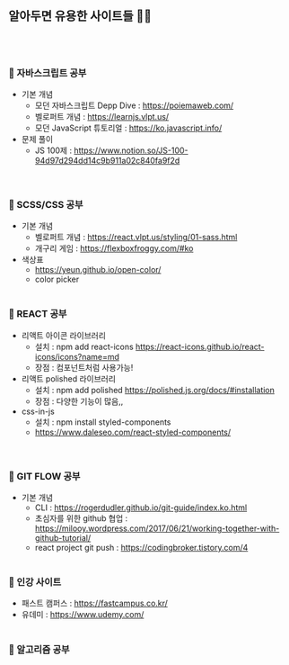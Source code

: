 ## 알아두면 유용한 사이트들   :woman::speech_balloon:
<br /><br />
### :bookmark_tabs: 자바스크립트 공부 <br />
  - 기본 개념 <br />
    - 모던 자바스크립트 Depp Dive : https://poiemaweb.com/<br />
    - 벨로퍼트 개념 : https://learnjs.vlpt.us/<br />
    - 모던 JavaScript 튜토리얼 : https://ko.javascript.info/<br />
  - 문제 풀이<br />
    - JS 100제 : https://www.notion.so/JS-100-94d97d294dd14c9b911a02c840fa9f2d<br />
<br /><br />
### :bookmark_tabs: SCSS/CSS 공부<br />
  - 기본 개념 <br />
    - 벨로퍼트 개념 : https://react.vlpt.us/styling/01-sass.html<br />
    - 개구리 게임 : https://flexboxfroggy.com/#ko<br />
  - 색상표
    - https://yeun.github.io/open-color/
    - color picker 
<br /><br />
### :bookmark_tabs: REACT 공부<br />
  - 리액트 아이콘 라이브러리 <br />
    - 설치 : npm add react-icons https://react-icons.github.io/react-icons/icons?name=md<br />
    - 장점 : 컴포넌트처럼 사용가능! <br />
  - 리액트 polished 라이브러리 <br />
    - 설치 : npm add polished https://polished.js.org/docs/#installation <br />
    - 장점 : 다양한 기능이 많음,,  <br />
  - css-in-js <br />
    - 설치 : npm install styled-components <br />
    - https://www.daleseo.com/react-styled-components/ <br />
<br /><br />
### :bookmark_tabs: GIT FLOW 공부<br />
  - 기본 개념 <br />
    - CLI : https://rogerdudler.github.io/git-guide/index.ko.html<br />
    - 초심자를 위한 github 협업 : https://milooy.wordpress.com/2017/06/21/working-together-with-github-tutorial/<br />
    - react project git push : https://codingbroker.tistory.com/4
<br /><br />
### :bookmark_tabs: 인강 사이트 <br />
  - 패스트 캠퍼스 : https://fastcampus.co.kr/<br />
  - 유데미 : https://www.udemy.com/
<br /><br />
### :bookmark_tabs: 알고리즘 공부<br />
